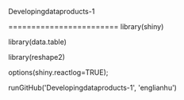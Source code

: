 Developingdataproducts-1

========================
library(shiny)

library(data.table)

library(reshape2)

options(shiny.reactlog=TRUE); 

runGitHub('Developingdataproducts-1', 'englianhu')

